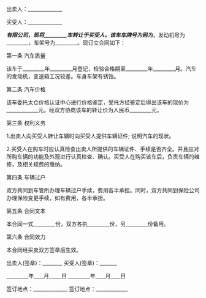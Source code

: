 
 


出卖人：______________


买受人：______________


_________有限公司，现将_________车转让于买受人。该车车牌号为码为_________，发动机号为_________，车架号为_________。现订立合同如下：


第一条 汽车质量


该车于_________年_________月登记，检验合格期至_________年_________月。汽车的发动机，变速箱工况较差。车身车架有锈蚀。


第二条 汽车价格


该车委托太仓价格认证中心进行价格鉴定，受托方经鉴定后得出该车的现价为_____________元。经双方协商该车的转让价为人民币_________元。


第三条 权利义务


1.出卖人向买受人转让车辆时向买受人提供车辆证件; 说明汽车的现状。


2.买受人在购车时应认真检查出卖人所提供的车辆证件、手续是否齐全。并且应对所购车辆的功能及外观进行认真检查、确认。买受人在购买该车后，负责车辆的维修，及相关规费的缴纳。


第四条 车辆过户


双方共同到车管所办理车辆过户手续，费用各半承担。同时，双方共同到保险公司办理保险变更手续，如有费用，各半承担。


第五条 合同文本


本合同一式_________份，双方各执_________份，另_________份备用。


第六条 合同效力


本合同经买卖双方签章后生效。


出卖人(签章)：________ 买受人(签章)：_______


_________年____月_____日 _________年____月____日


签订地点：______________ 签订地点：_____________
 


 

 
 
 
 
 
  


  
 

  


  


  
 
 
 
 

